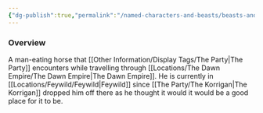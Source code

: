 ```yaml
---
{"dg-publish":true,"permalink":"/named-characters-and-beasts/beasts-and-animals/man-eating-horse/","tags":["NPC"],"updated":"2025-03-01T21:15:56.663+00:00"}
---
```



### Overview
A man-eating horse that [[Other Information/Display Tags/The Party\|The Party]] encounters while travelling through [[Locations/The Dawn Empire/The Dawn Empire\|The Dawn Empire]]. He is currently in [[Locations/Feywild/Feywild\|Feywild]] since [[The Party/The Korrigan\|The Korrigan]] dropped him off there as he thought it would it would be a good place for it to be.